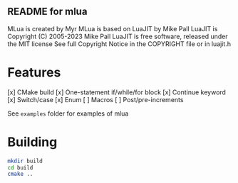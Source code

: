 README for mlua
---------------------

MLua is created by Myr
MLua is based on LuaJIT by Mike Pall
LuaJIT is Copyright (C) 2005-2023 Mike Pall
LuaJIT is free software, released under the MIT license
See full Copyright Notice in the COPYRIGHT file or in luajit.h

# Features
[x] CMake build
[x] One-statement if/while/for block
[x] Continue keyword
[x] Switch/case
[x] Enum
[ ] Macros
[ ] Post/pre-increments

See `examples` folder for examples of mlua

# Building
```bash
mkdir build
cd build
cmake ..
```
